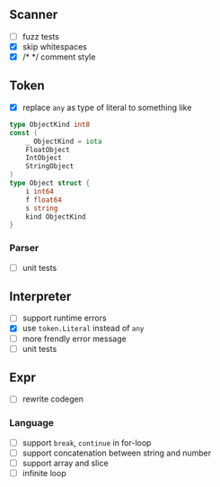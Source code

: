 ## Scanner
- [ ] fuzz tests
- [X] skip whitespaces
- [X] /* */ comment style

## Token
- [X] replace `any` as type of literal to something like
```go
type ObjectKind int8
const (
    _ ObjectKind = iota
    FloatObject
    IntObject
    StringObject
)
type Object struct {
    i int64
    f float64
    s string
    kind ObjectKind
}
```

### Parser
- [ ] unit tests

## Interpreter
- [ ] support runtime errors
- [X] use `token.Literal` instead of `any`
- [ ] more frendly error message
- [ ] unit tests

## Expr
- [ ] rewrite codegen

### Language
- [ ] support `break`, `continue` in for-loop
- [ ] support concatenation between string and number
- [ ] support array and slice
- [ ] infinite loop